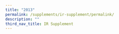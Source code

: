 ```yaml
---
title: "2013"
permalink: /supplements/ir-supplement/permalink/
description: ""
third_nav_title: IR Supplement
---
```

